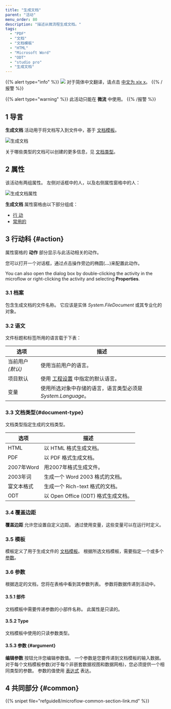```yaml
---
title: "生成文档"
parent: "活动"
menu_order: 80
description: "描述从微流程生成文档。"
tags:
  - "PDF"
  - "文档"
  - "文档模板"
  - "HTML"
  - "Microsoft Word"
  - "ODT"
  - "studio pro"
  - "生成文档"
---
```


{{% alert type="info" %}}
<img src="attachments/chinese-translation/china.png" style="display: inline-block; margin: 0" /> 对于简体中文翻译，请点击 [中文为 xix x](https://cdn.mendix.tencent-cloud.com/documentation/refguide8/generate-document.pdf)。
{{% /报警 %}}

{{% alert type="warning" %}}
此活动只能在 **微流** 中使用。
{{% /报警 %}}

## 1 导言

**生成文档** 活动用于将文档写入到文件中，基于 [文档模板](document-templates)。

![生成文档](attachments/generate-document/generate-document.png)

关于哪些类型的文档可以创建的更多信息，见 [文档类型](#document-type)。

## 2 属性

该活动有两组属性。 左侧对话框中的人，以及右侧属性窗格中的人：

![生成文档属性](attachments/generate-document/generate-document-properties.png)

**生成文档** 属性窗格由以下部分组成：

* [行 动](#action)
* [常用的](#common)

## 3 行动科 {#action}

属性窗格的 **动作** 部分显示与此活动相关的动作。

您可以打开一个对话框，通过点击操作旁边的椭圆(**…**)来配置此动作。

You can also open the dialog box by double-clicking the activity in the microflow or right-clicking the activity and selecting **Properties**.

### 3.1 档案

包含生成文档的文件名称。 它应该是实体 *System.FileDocument* 或其专业化的对象。

### 3.2 语文

文件标题和标签所用的语言载于下表：

| 选项          | 描述                                      |
| ----------- | --------------------------------------- |
| 当前用户 *(默认)* | 使用当前用户的语言。                              |
| 项目默认        | 使用 [工程设置](project-settings) 中指定的默认语言。   |
| 变量          | 使用所选对象中存储的语言，语言类型必须是 *System.Language*。 |

### 3.3 文档类型{#document-type}

文档类型指定生成的文档类型。

| 选项        | 描述                          |
| --------- | --------------------------- |
| HTML      | 以 HTML 格式生成文档。              |
| PDF       | 以 PDF 格式生成文档。               |
| 2007年Word | 用2007年格式生成文件。               |
| 2003年词    | 生成一个 Word 2003 格式的文档。       |
| 富文本格式     | 生成一个 Rich-text 格式的文档。       |
| ODT       | 以 Open Office (ODT) 格式生成文档。 |

### 3.4 覆盖边距

**覆盖边距** 允许您设置自定义边距。 通过使用变量，这些变量可以在运行时定义。

### 3.5 模板

模板定义了用于生成文件的 [文档模板](document-templates)。 根据所选文档模板，需要指定一个或多个 [参数](#argument)。

### 3.6 参数

根据选定的文档，您将在表格中看到其参数列表。 参数将数据传递到活动中。

#### 3.5.1 部件

文档模板中需要传递参数的小部件名称。 此属性是只读的。

#### 3.5.2 Type

文档模板中使用的只读参数类型。

#### 3.5.3 参数 {#argument}

**编辑参数** 按钮允许您编辑参数值。  一个参数是您要传递到文档模板的输入数据。 对于每个文档模板参数(对于每个非嵌套数据视图和数据网格)，您必须提供一个相同类型的参数。 参数的值使用 [表达式](expressions) 表达。

## 4 共同部分 {#common}

{{% snipet file="refguide8/microflow-common-section-link.md" %}}